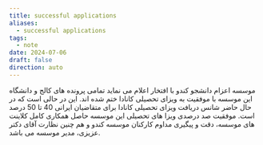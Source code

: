 ```yaml
---
title: successful applications
aliases:
  - successful applications
tags:
  - note
date: 2024-07-06
draft: false
direction: auto
---
```


موسسه اعزام دانشجو کندو با افتخار اعلام می نماید تمامی پرونده های کالج و دانشگاه این موسسه با موفقیت به ویزای تحصیلی کانادا ختم شده اند. این در حالی است که در حال حاضر شانس دریافت ویزای تحصیلی کانادا برای متقاضیان ایرانی 40 تا 50 درصد است. موفقیت صد درصدی ویزا های تحصیلی این موسسه حاصل همکاری کامل کلاینت های موسسه، دقت و پیگیری مداوم کارکنان موسسه کندو و هم چنین نظارت آقای دکتر عزیزی، مدیر موسسه می باشد. 



